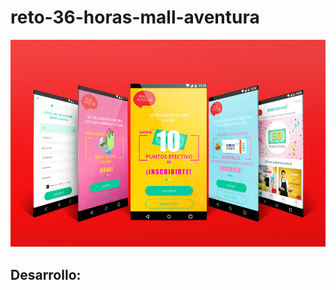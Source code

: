 # reto-36-horas-mall-aventura

![Mockup proyecto 36 Horas Mall Aventura](img/mockup-aventura.jpg)


## Desarrollo:

[presentación]: https://docs.google.com/presentation/d/1kj_6b-756ZhNPzui5sGYz5b7D1qEJprYzN3888epKRE/edit?usp=sharing